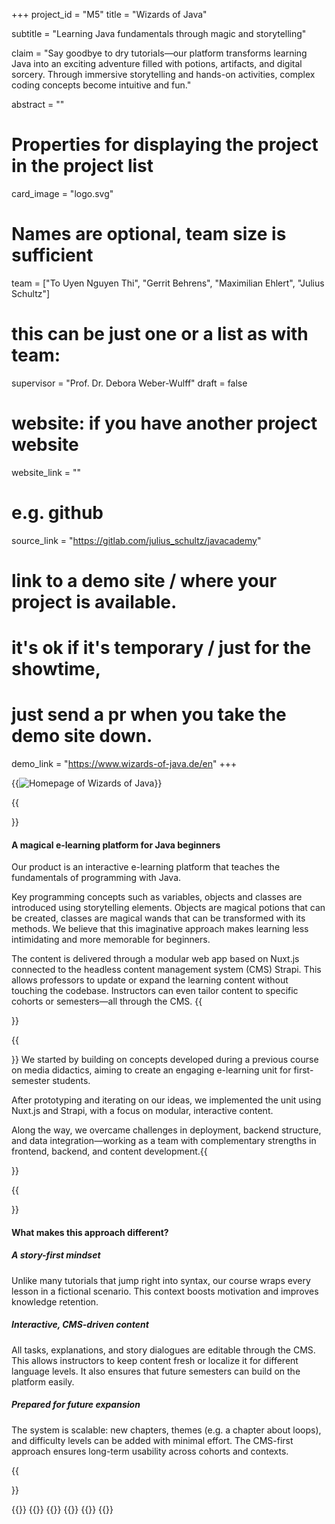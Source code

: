 +++
project_id = "M5"
title = "Wizards of Java"

subtitle = "Learning Java fundamentals through magic and storytelling"

claim = "Say goodbye to dry tutorials—our platform transforms learning Java into an exciting adventure filled with potions, artifacts, and digital sorcery. Through immersive storytelling and hands-on activities, complex coding concepts become intuitive and fun."

abstract = ""

# Properties for displaying the project in the project list
card_image = "logo.svg"

# Names are optional, team size is sufficient
team = ["To Uyen Nguyen Thi", "Gerrit Behrens", "Maximilian Ehlert", "Julius Schultz"]
# this can be just one or a list as with team:
supervisor = "Prof. Dr. Debora Weber-Wulff"
draft = false

# website: if you have another project website
website_link = ""
# e.g. github
source_link = "https://gitlab.com/julius_schultz/javacademy"
# link to a demo site / where your project is available.
# it's ok if it's temporary / just for the showtime, 
# just send a pr when you take the demo site down.
demo_link = "https://www.wizards-of-java.de/en"
+++

{{<image src="screenshots/homepage-screenshot.png" alt="Homepage of Wizards of Java">}}

{{<section title="Product">}}
#### A magical e-learning platform for Java beginners

Our product is an interactive e-learning platform that teaches the fundamentals of programming with Java.

Key programming concepts such as variables, objects and classes are introduced using storytelling elements. Objects are magical potions that can be created, classes are magical wands that can be transformed with its methods. We believe that this imaginative approach makes learning less intimidating and more memorable for beginners.

The content is delivered through a modular web app based on Nuxt.js connected to the headless content management system (CMS) Strapi. This allows professors to update or expand the learning content without touching the codebase. Instructors can even tailor content to specific cohorts or semesters—all through the CMS.
{{</section>}}

{{<section title="Process">}}
We started by building on concepts developed during a previous course on media didactics, aiming to create an engaging e-learning unit for first-semester students.

After prototyping and iterating on our ideas, we implemented the unit using Nuxt.js and Strapi, with a focus on modular, interactive content.

Along the way, we overcame challenges in deployment, backend structure, and data integration—working as a team with complementary strengths in frontend, backend, and content development.{{</section>}}

{{<section title="Learning Experience">}}
#### What makes this approach different?

##### A story-first mindset
  Unlike many tutorials that jump right into syntax, our course wraps every lesson in a fictional scenario. This context boosts motivation and improves knowledge retention.

##### Interactive, CMS-driven content
  All tasks, explanations, and story dialogues are editable through the CMS. This allows instructors to keep content fresh or localize it for different language levels. It also ensures that future semesters can build on the platform easily.

##### Prepared for future expansion
  The system is scalable: new chapters, themes (e.g. a chapter about loops), and difficulty levels can be added with minimal effort. The CMS-first approach ensures long-term usability across cohorts and contexts.

{{</section>}}

{{<gallery>}}
{{<team-member image="team/uyen.png" name="To Uyen Nguyen Thi">}}
{{<team-member image="team/gerrit.png" name="Gerrit Behrens">}}
{{<team-member image="team/max.png" name="Maximilian Ehlert">}}
{{<team-member image="team/julius.png" name="Julius Schultz">}}
{{</gallery>}}

